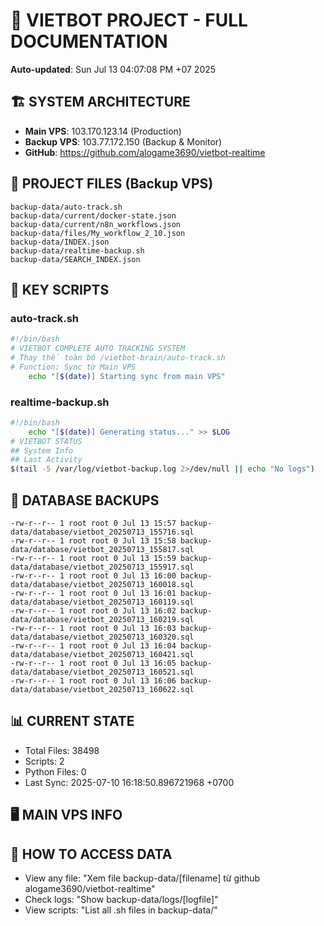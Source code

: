 # 🤖 VIETBOT PROJECT - FULL DOCUMENTATION
**Auto-updated**: Sun Jul 13 04:07:08 PM +07 2025

## 🏗️ SYSTEM ARCHITECTURE
- **Main VPS**: 103.170.123.14 (Production)
- **Backup VPS**: 103.77.172.150 (Backup & Monitor)
- **GitHub**: https://github.com/alogame3690/vietbot-realtime

## 📁 PROJECT FILES (Backup VPS)
```
backup-data/auto-track.sh
backup-data/current/docker-state.json
backup-data/current/n8n_workflows.json
backup-data/files/My_workflow_2_10.json
backup-data/INDEX.json
backup-data/realtime-backup.sh
backup-data/SEARCH_INDEX.json
```

## 🔧 KEY SCRIPTS
### auto-track.sh
```bash
#!/bin/bash
# VIETBOT COMPLETE AUTO TRACKING SYSTEM
# Thay thế toàn bộ /vietbot-brain/auto-track.sh
# Function: Sync từ Main VPS
    echo "[$(date)] Starting sync from main VPS"
```
### realtime-backup.sh
```bash
#!/bin/bash
    echo "[$(date)] Generating status..." >> $LOG
# VIETBOT STATUS
## System Info
## Last Activity
$(tail -5 /var/log/vietbot-backup.log 2>/dev/null || echo "No logs")
```

## 💾 DATABASE BACKUPS
```
-rw-r--r-- 1 root root 0 Jul 13 15:57 backup-data/database/vietbot_20250713_155716.sql
-rw-r--r-- 1 root root 0 Jul 13 15:58 backup-data/database/vietbot_20250713_155817.sql
-rw-r--r-- 1 root root 0 Jul 13 15:59 backup-data/database/vietbot_20250713_155917.sql
-rw-r--r-- 1 root root 0 Jul 13 16:00 backup-data/database/vietbot_20250713_160018.sql
-rw-r--r-- 1 root root 0 Jul 13 16:01 backup-data/database/vietbot_20250713_160119.sql
-rw-r--r-- 1 root root 0 Jul 13 16:02 backup-data/database/vietbot_20250713_160219.sql
-rw-r--r-- 1 root root 0 Jul 13 16:03 backup-data/database/vietbot_20250713_160320.sql
-rw-r--r-- 1 root root 0 Jul 13 16:04 backup-data/database/vietbot_20250713_160421.sql
-rw-r--r-- 1 root root 0 Jul 13 16:05 backup-data/database/vietbot_20250713_160521.sql
-rw-r--r-- 1 root root 0 Jul 13 16:06 backup-data/database/vietbot_20250713_160622.sql
```

## 📊 CURRENT STATE
- Total Files: 38498
- Scripts: 2
- Python Files: 0
- Last Sync: 2025-07-10 16:18:50.896721968 +0700

## 🖥️ MAIN VPS INFO


## 🚨 HOW TO ACCESS DATA
- View any file: "Xem file backup-data/[filename] từ github alogame3690/vietbot-realtime"
- Check logs: "Show backup-data/logs/[logfile]"
- View scripts: "List all .sh files in backup-data/"
